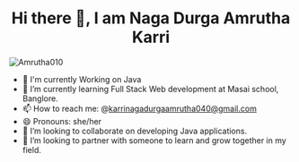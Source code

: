  <h1 text align=center>Hi there 👋, I am Naga Durga Amrutha Karri</h1>
<p align="left"> <img src="https://komarev.com/ghpvc/?username=Amrutha010&label=Profile%20views&color=0e75b6&style=flat" alt="Amrutha010" /> </p>

- 🔭 I'm currently Working on Java
- 🌱 I’m currently learning Full Stack Web development at Masai school, Banglore.
- 📫 How to reach me: @karrinagadurgaamrutha040@gmail.com
- 😄 Pronouns: she/her
- 👯 I’m looking to collaborate on developing Java applications.
- 🤝 I’m looking to partner with someone to learn and grow together in my field.
